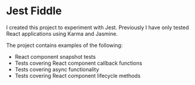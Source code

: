 # Jest Fiddle
I created this project to experiment with Jest. Previously I have only tested React applications using Karma and Jasmine.

The project contains examples of the following:

- React component snapshot tests
- Tests covering React component callback functions
- Tests covering async functionality
- Tests covering React component lifecycle methods